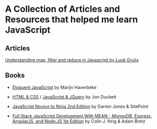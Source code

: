 # A Collection of Articles and Resources that helped me learn JavaScript

## Articles

[Understanding map, filter and reduce in Javascript by Luuk Gruijs](https://hackernoon.com/understanding-map-filter-and-reduce-in-javascript-5df1c7eee464)


## Books

- [Eloquent JavaScript](https://eloquentjavascript.net/) by Marijn Haverbeke

- [HTML & CSS](http://www.htmlandcssbook.com/) / [JavaScript & JQuery](http://javascriptbook.com/) by Jon Duckett

- [JavaScript Novice to Ninja 2nd Edition](https://www.sitepoint.com/premium/books/javascript-novice-to-ninja-2nd-edition) by Darren Jones & SitePoint

- [Full Stack JavaScript Development With MEAN - MongoDB, Express, AngularJS, and Node.JS 1st Edition](https://www.sitepoint.com/premium/books/full-stack-javascript-development-with-mean) by Colin J. Ihrig & Adam Bretz